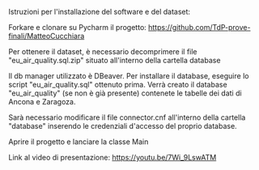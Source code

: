 Istruzioni per l'installazione del software e del dataset:

Forkare e clonare su Pycharm il progetto: https://github.com/TdP-prove-finali/MatteoCucchiara

Per ottenere il dataset, è necessario decomprimere il file "eu_air_quality.sql.zip" situato all'interno della cartella database

Il db manager utilizzato è DBeaver. Per installare il database, eseguire lo script "eu_air_quality.sql" ottenuto prima. Verrà creato il database "eu_air_quality" (se non è già presente) contenete le tabelle dei dati di Ancona e Zaragoza.

Sarà necessario modificare il file connector.cnf all'interno della cartella "database" inserendo le credenziali d'accesso del proprio database.

Aprire il progetto e lanciare la classe Main

Link al video di presentazione: https://youtu.be/7Wi_9LswATM